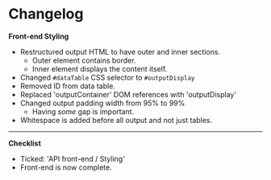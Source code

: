 # Changelog

**Front-end Styling**
* Restructured output HTML to have outer and inner sections.
	* Outer element contains border.
	* Inner element displays the content itself.
* Changed `#dataTable` CSS selector to `#outputDisplay`
* Removed ID from data table.
* Replaced 'outputContainer' DOM references with 'outputDisplay'
* Changed output padding width from 95% to 99%
	* Having *some* gap is important.
* Whitespace is added before all output and not just tables.

---

**Checklist**
* Ticked: 'API front-end / Styling'
* Front-end is now complete.
